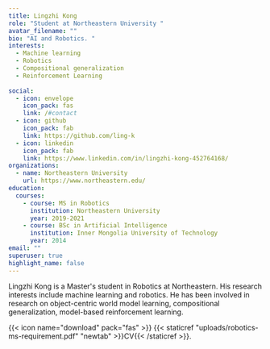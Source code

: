```yaml
---
title: Lingzhi Kong
role: "Student at Northeastern University "
avatar_filename: ""
bio: "AI and Robotics. "
interests:
  - Machine learning 
  - Robotics  
  - Compositional generalization 
  - Reinforcement Learning 
  
social:
  - icon: envelope
    icon_pack: fas
    link: /#contact
  - icon: github
    icon_pack: fab
    link: https://github.com/ling-k
  - icon: linkedin
    icon_pack: fab
    link: https://www.linkedin.com/in/lingzhi-kong-452764168/
organizations:
  - name: Northeastern University
    url: https://www.northeastern.edu/
education:
  courses:
    - course: MS in Robotics
      institution: Northeastern University
      year: 2019-2021
    - course: BSc in Artificial Intelligence
      institution: Inner Mongolia University of Technology
      year: 2014
email: ""
superuser: true
highlight_name: false
---
```

Lingzhi Kong is a Master's student in Robotics at Northeastern. His research interests include machine learning and robotics. He has been involved in research on object-centric world model learning, compositional generalization, model-based reinforcement learning. 


{{< icon name="download" pack="fas" >}}  {{< staticref "uploads/robotics-ms-requirement.pdf" "newtab" >}}CV{{< /staticref >}}.
